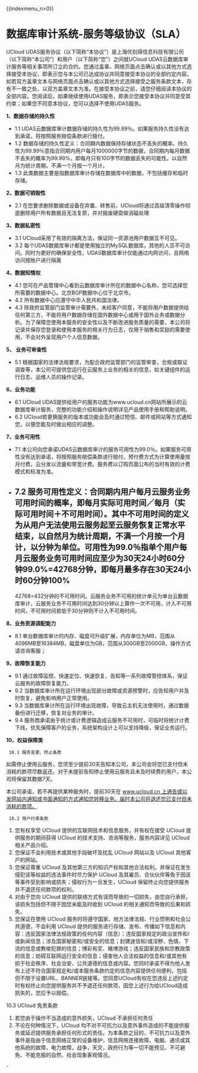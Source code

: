 {{indexmenu_n>0}}

# 数据库审计系统-服务等级协议（SLA）

UCloud UDAS服务协议（以下简称“本协议”）是上海优刻得信息科技有限公司（以下简称“本公司”）和用户（以下简称“您”）之间就UCloud
UDAS云数据库审计服务等相关事项所订立的合约。您通过盖章、网络页面点击确认或以其他方式选择接受本协议，即表示您与本公司已达成协议并同意接受本协议的全部约定内容。如若双方盖章文本与网络页面点击确认或以其他方式选择接受之服务条款文本，存有不一致之处，以双方盖章文本为准。在接受本协议之前，请您仔细阅读本协议的全部内容。您阅读后，如果继续使用UDAS服务，即表示您接受本协议并同意受其约束；如果您不同意本协议，您可以选择不使用UDAS服务。

**1、数据存储的持久性**

  - 1.1 UDAS云数据库审计数据存储的持久性为99.99％。如果服务持久性没有达到承诺，将按照服务赔偿条款进行赔付。
  - 1.2
    数据存储的持久性定义：合同期内数据保持存储状态不丢失的概率。持久性为99.99％意指合同期内用户每月1000000字节的数据，合同期内每月数据不丢失的概率为99.99%，即每月只有100字节的数据丢失的可能性。以自然月为统计周期，不满一个月按一个月计。
  - 1.3 此类数据主要是指数据库审计存储在数据库中的数据，不包括缓存和临时存储。

**2、数据可销毁性**

  - 2.1 在您要求删除数据或设备在弃置、转售前，UCloud将通过高级清零操作彻底删除用户所有数据且无法复原，并对报废硬盘做消磁处理

**3、数据私密性**

  - 3.1 UCloud采用了有效的隔离方法，保证同一资源池用户数据互不可见。
  - 3.2
    每个UDAS数据库审计都是使用独立的MySQL数据库，其他的人员不可访问。同时为更好的确保安全性，UDAS数据库审计仅能通过内网访问，且网络访问按账户进行隔离

**4、数据知情权**

  - 4.1 您可在产品管理中心看到云数据库审计所在的数据中心名称，您可选择您所需要的数据中心。北京BGP数据中心位于北京市。
  - 4.2 所有数据中心应遵守中华人民共和国法律。
  - 4.3
    除政府监管部门监管审计需要外，未经客户同意，不能将用户数据提供给任何第三方，不能将用户数据存储在国外数据中心或用于国外业务或数据分析。为了保障您使用本服务的安全性以及不断改进服务质量的需要，本公司将记录并保存您登录和使用本服务的相关行为日志，仅用于销售和奖励的需要使用，不会对外呈现用户个人信息数据。

**5、 业务可审查性**

  - 5.1
    根据国家的法律法规要求，为配合政府监管部门的监管审查，合规或取证调查等，本公司可提供您运行在云服务上业务的相关的信息，如关键组件的运行日志、运维人员的操作记录。

**6、业务功能**

  - 6.1 UCloud
    UDAS提供给用户的服务功能为www.ucloud.cn网站所展示的云数据库审计服务，完整的功能介绍和操作说明详见产品使用手册和帮助说明。
  - 6.2 UCloud若更换服务的版本或功能会及时通过短信、邮件或网站等方式通知您，以便您能及时做出相应的调整。

**7、业务可用性**

  - 7.1
    本公司向您承诺UDAS云数据库审计的服务可用性为99.0％。如果服务可用性没有达到承诺，将按照服务赔偿条款进行赔付。预付费方式为计算使用量按月付费。云分发以流量和带宽计费。服务费以订购页面公布的当时有效的计费模式和标准为准。
  - 7.2
    服务可用性定义：合同期内用户每月云服务业务可用时间的概率，即每月实际可用时间／每月（实际可用时间＋不可用时间）。其中不可用时间的定义为从用户无法使用云服务起至云服务恢复正常水平结束，以自然月为统计周期，不满一个月按一个月计，以分钟为单位。可用性为99.0％指单个用户每月云服务业务可用时间应至少为30天24小时60分钟99.0%=42768分钟，即每月最多存在30天24小时60分钟100%
    -
    42768=432分钟的不可用时间。云服务业务不可用的统计单元为单台云数据库审计，云服务业务不可用时间达到30分钟以上算作一次不可用，计入不可用时间，不可用时间若低于30分钟则不计入不可用时间。

**8、业务资源调配能力**

  - 8.1
    单台数据库审计的内存、磁盘可升级扩展，内存单位为MB，范围从4096MB至16384MB，磁盘单位为GB，范围从300GB至2000GB，操作方式请咨询客服；

**9、故障恢复能力**

  - 9.1 通过故障监控、快速定位、快速恢复、告知等一系列故障管控体系，保证云服务的故障恢复能力。
  - 9.2 当数据库审计所在运行环境出现部分故障或资源预警时，应告知用户并及时恢复，避免影响用户正常使用。
  - 9.3 当数据库审计所在运行环境出现故障，导致云主机无法使用时，通过数据备份进行迁移，恢复对业务的审计。
  - 9.4
    服务商承诺由于统计或计费逻辑造成云服务不可用时，可临时将统计计费下线，优先保障客户的业务，系统架构设计上可以支持降级，保证业务运行。

**10、权益保障类**

``` 
 10.1 服务变更、终止条款
```

如需停止使用云服务，您须至少提前30天告知本公司，本公司会将您已支付但未消耗的款项尽数返还。对于未提前告知停止使用云服务且未及时续费的用户，本公司将保留其数据7天。

本公司承诺，若不再提供某种服务时，提前30天在 www.ucloud.cn 上通告或以发网站内通知或书面通知的方式通知您转移业务。届时本公司将退还您已支付但未消耗的款项。

``` 
 10.2 用户约束条款
```

1.  您有权享受 UCloud 提供的互联网技术和信息服务，并有权在接受 UCloud 提供服务的期间获得 UCloud
    的技术支持、咨询等服务，服务内容详见 UCloud 相关产品介绍。
2.  您保证不会利用技术或其他手段破坏及扰乱 UCloud 网站以及 UCloud 其他客户的网站。
3.  您保证尊重 UCloud 及其他第三方的知识产权和其他合法权利，并保证在发生侵犯该等权益的违法事件时尽力保护 UCloud
    及其雇员、合伙伙伴等免于因该等事件受到影响或损失；侵权行为一旦发生，UCloud
    保留终止向您提供服务并不退还任何款项的权利。
4.  对由于您向 UCloud 提供的联络方式有误而导致的一切损失，由您自行承担，该损失包括但不限于因您未能及时收到 UCloud
    的相关通知而导致的后果和损失。
5.  您保证在使用 UCloud 服务时将遵守国家、地方法律法规、行业惯例和社会公共道德，不会利用 UCloud
    提供的服务进行存储、发布、传播如下信息和内容：违反国家法律法规政策的任何内容（信息）；违反国家规定的政治宣传和/
    或新闻信息；涉及国家秘密和/或安全的信息；封建迷信和/或淫秽、色情、下流的信息或教唆犯罪的信息；博彩有奖、赌博游戏；违反国家民族和宗教政策的信息；妨碍互联网运行安全的信息；侵害他人合法权益的信息和/或其他有损于社会秩序、社会治安、公共道德的信息或内容。您同时承诺不得为他人发布上述不符合国家规定和/或本服务条款约定的信息内容提供任何便利，包括但不限于设置URL、BANNER链接等。您同意UCloud有权在您违反上述约定时有权终止向您提供服务并不予退还任何款项，因您上述行为给UCloud造成损失的，您应予以赔偿。

10.3 UCloud 免责条款

1.  若您由于操作不当造成的意外损失，UCloud 不承担任何责任
2.  不论在何种情况下，UCloud
    均不对不可抗力以及意外事件造成的不能提供服务或延迟提供服务承担任何形式的责任。为本条款之目的，不可抗力以及意外事件是指由于信息网络正常的设备维护，信息网络连接故障，电脑、通讯或其他系统的故障，电力故障，战争，天灾，政府行为等一切不能预见、不可避免、不能克服的自然、社会现象客观情况。



``` 
- 
```
